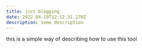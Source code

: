 ```yaml
---
title: just blogging
date: 2022-04-19T12:12:31.170Z
description: some description
---
```

this is a simple way of describing how to use this tool